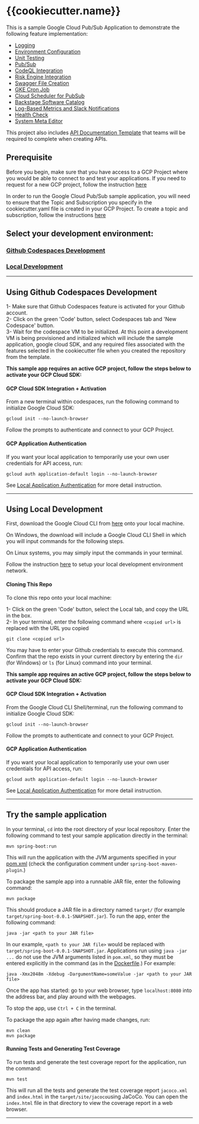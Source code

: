 # {{cookiecutter.name}}

This is a sample Google Cloud Pub/Sub Application to demonstrate the following feature implementation:  
- [Logging](docs/logging-java.md) 
- [Environment Configuration](docs/env-config.md)
- [Unit Testing](docs/unit-tests-java.md)
- [Pub/Sub](docs/pub-sub.md)
- [CodeQL Integration](docs/codeql.md)
- [Risk Engine Integration](docs/risk-engine.md)
- [Swagger File Creation](docs/swagger-creation.md)
- [GKE Cron Job](docs/gke-cron-job.md)   
- [Cloud Scheduler for PubSub](docs/cloud-scheduler.md)  
- [Backstage Software Catalog](docs/backstage-catalog.md)
- [Log-Based Metrics and Slack Notifications](docs/log-metrics.md)
- [Health Check](docs/healthcheck.md)
- [System Meta Editor](.systemDiagram/sme-json.md)

This project also includes [API Documentation Template](API-Documentation_v1.0.md) that teams will be required to complete when creating APIs.

## Prerequisite
Before you begin, make sure that you have access to a GCP Project where you would be able to connect to and test your applications. If you need to request for a new GCP project, follow the instruction [here]( https://onboard.cloudapps.telus.com/onboard/home )

In order to run the Google Cloud Pub/Sub sample application, you will need to ensure that the Topic and Subscription you specify in the cookiecutter.yaml file is created in your GCP Project. To create a topic and subscription, follow the instructions [here](docs/pub-sub.md)

## Select your development environment:  

### [Github Codespaces Development](#using-github-codespaces-development)  
### [Local Development](#using-local-development)  
___
## **Using Github Codespaces Development** 

1- Make sure that Github Codespaces feature is activated for your Github account.  
2- Click on the green 'Code' button, select Codespaces tab and 'New Codespace' button.  
3- Wait for the codespace VM to be initialized. At this point a development VM is being provisioned and initialized which will include the sample application, google cloud SDK, and any required files associated with the features selected in the cookiecutter file when you created the repository from the template.  

**This sample app requires an active GCP project, follow the steps below to activate your GCP Cloud SDK:**

#### **GCP Cloud SDK Integration + Activation**
From a new terminal within codespaces, run the following command to initialize Google Cloud SDK:

    gcloud init --no-launch-browser

Follow the prompts to authenticate and connect to your GCP Project.

#### **GCP Application Authentication**
If you want your local application to temporarily use your own user credentials for API access, run:  

    gcloud auth application-default login --no-launch-browser

See [Local Application Authentication](https://cloud.google.com/sdk/gcloud/reference/auth/application-default/login) for more detail instruction.

___

## **Using Local Development**
First, download the Google Cloud CLI from [here](https://cloud.google.com/sdk/docs/install) onto your local machine.

On Windows, the download will include a Google Cloud CLI Shell in which you will input commands for the following steps.

On Linux systems, you may simply input the commands in your terminal.

Follow the instruction [here](https://simplify.telus.com/docs/developer-docs/docs/guides/setting-up-your-local-development-environment-2Lo7y4qy7DezIYk1ltfykF.md) to setup your local development environment network.

#### **Cloning This Repo**
To clone this repo onto your local machine:

1- Click on the green 'Code' button, select the Local tab, and copy the URL in the box.   
2- In your terminal, enter the following command where `<copied url>` is replaced with the URL you copied

    git clone <copied url>

You may have to enter your Github credentials to execute this command. Confirm that the repo exists in your current
directory by entering the `dir` (for Windows) or `ls` (for Linux) command into your terminal.

**This sample app requires an active GCP project, follow the steps below to activate your GCP Cloud SDK:**

#### **GCP Cloud SDK Integration + Activation**
From the Google Cloud CLI Shell/terminal, run the following command to initialize Google Cloud SDK:

    gcloud init --no-launch-browser

Follow the prompts to authenticate and connect to your GCP Project.

#### **GCP Application Authentication**
If you want your local application to temporarily use your own user credentials for API access, run:  

    gcloud auth application-default login --no-launch-browser

See [Local Application Authentication](https://cloud.google.com/sdk/gcloud/reference/auth/application-default/login) for more detail instruction.

___

## **Try the sample application**

In your terminal, `cd` into the root directory of your local repository. Enter the following command to test your sample application directly in the terminal:

    mvn spring-boot:run

This will run the application with the JVM arguments specified in your [pom.xml](pom.xml) (check the configuration comment under `spring-boot-maven-plugin`.)

To package the sample app into a runnable JAR file, enter the following command:

    mvn package

This should produce a JAR file in a directory named `target/` (for example `target/spring-boot-0.0.1-SNAPSHOT.jar`). To run the app, enter the following command:

    java -jar <path to your JAR file>

In our example, `<path to your JAR file>` would be replaced with `target/spring-boot-0.0.1-SNAPSHOT.jar`.
Applications run using `java -jar ...` do not use the JVM arguments listed in `pom.xml`, so they must be entered explicitly in the command (as in the
[Dockerfile](Dockerfile).) For example:

    java -Xmx2048m -Xdebug -DargumentName=someValue -jar <path to your JAR file>

Once the app has started: go to your web browser, type `localhost:8080` into the address bar, and play around with the webpages.

To stop the app, use `Ctrl + C` in the terminal.

To package the app again after having made changes, run:

    mvn clean
    mvn package

#### **Running Tests and Generating Test Coverage**

To run tests and generate the test coverage report for the application, run the command:
```
mvn test
```

This will run all the tests and generate the test coverage report `jacoco.xml` and `index.html` in the `target/site/jacoco`using JaCoCo. You can open the `index.html` file in that directory to view the coverage report in a web browser.


___